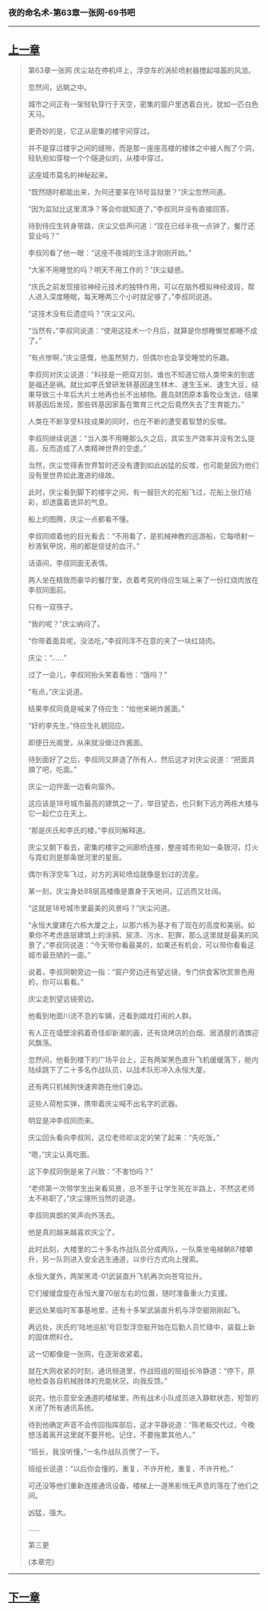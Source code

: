 ### 夜的命名术-第63章一张网-69书吧

--------
[上一章](./ca027e71857a1344267991239a69fb1e.md)
--------


>
>
>
>第63章一张网
>庆尘站在停机坪上，浮空车的涡轮喷射器搅起喧嚣的风浪。
>
>忽然间，远眺之中。
>
>城市之间正有一架轻轨穿行于天空，密集的窗户里透着白光，犹如一匹白色天马。
>
>更奇妙的是，它正从密集的楼宇间穿过。
>
>并不是穿过楼宇之间的缝隙，而是那一座座高楼的楼体之中被人掏了个洞，轻轨宛如穿梭一个个隧道似的，从楼中穿过。
>
>这座城市莫名的神秘起来。
>
>“既然随时都能出来，为何还要呆在18号监狱里？”庆尘忽然问道。
>
>“因为监狱比这里清净？等会你就知道了，”李叔同并没有直接回答。
>
>待到侍应生转身带路，庆尘又低声问道：“现在已经半夜一点钟了，餐厅还营业吗？”
>
>李叔同看了他一眼：“这座不夜城的生活才刚刚开始。”
>
>“大家不用睡觉的吗？明天不用工作的？”庆尘疑惑。
>
>“庆氏之前发现接驳神经元技术的独特作用，可以在脑外模拟神经波段，帮人进入深度睡眠，每天睡两三个小时就足够了，”李叔同说道。
>
>“这技术没有后遗症吗？”庆尘又问。
>
>“当然有，”李叔同说道：“使用这技术一个月后，就算是你想睡懒觉都睡不成了。”
>
>“有点惨啊，”庆尘感慨，他虽然努力，但偶尔也会享受睡觉的乐趣。
>
>李叔同对庆尘说道：“科技是一把双刃剑，谁也不知道它给人类带来的到底是福还是祸。就比如李氏曾研发转基因速生林木、速生玉米、速生大豆，结果导致三十年后大片土地再也长不出植物。鹿岛财团原本畜牧业发达，结果转基因后发现，那些转基因家畜在繁育三代之后竟然失去了生育能力。”
>
>人类在不断享受科技成果的同时，也在不断的遭受着智慧的反噬。
>
>李叔同继续说道：“当人类不用睡那么久之后，其实生产效率并没有怎么提高，反而造成了人类精神世界的空虚。”
>
>当然，庆尘觉得表世界暂时还没有遭到如此凶猛的反噬，也可能是因为他们没有里世界如此激进的缘故。
>
>此时，庆尘看到脚下的楼宇之间，有一艘巨大的花船飞过，花船上张灯结彩，却透露着诡异的气息。
>
>船上的图腾，庆尘一点都看不懂。
>
>李叔同顺着他的目光看去：“不用看了，是机械神教的巡游船，它每喷射一秒液氧甲烷，用的都是信徒的血汗。”
>
>话语间，李叔同面无表情。
>
>两人坐在精致而豪华的餐厅里，衣着考究的侍应生端上来了一份红烧肉放在李叔同面前。
>
>只有一双筷子。
>
>“我的呢？”庆尘纳闷了。
>
>“你带着面具呢，没法吃，”李叔同浑不在意的夹了一块红烧肉。
>
>庆尘：“……”
>
>过了一会儿，李叔同抬头笑着看他：“饿吗？”
>
>“有点，”庆尘说道。
>
>结果李叔同竟是喊来了侍应生：“给他来碗炸酱面。”
>
>“好的李先生，”侍应生礼貌回应。
>
>即便日光阁里，从来就没做过炸酱面。
>
>待到面好了之后，李叔同又屏退了所有人，然后这才对庆尘说道：“把面具摘了吧，吃面。”
>
>庆尘一边拌面一边看向窗外。
>
>这应该是18号城市最高的建筑之一了，举目望去，也只剩下远方两栋大楼与它一起伫立在天上。
>
>“那是庆氏和李氏的楼，”李叔同解释道。
>
>庆尘又朝下看去，密集的楼宇之间廊桥连接，整座城市宛如一条银河，灯火与霓虹则是那条银河里的星辰。
>
>偶尔有浮空车飞过，对方的涡轮喷焰就像是划过的流星。
>
>某一刻，庆尘身处88层高楼像是置身于天地间，辽远而又壮阔。
>
>“这就是18号城市里最美的风景吗？”庆尘问道。
>
>“永恒大厦建在六栋大厦之上，以那六栋为基才有了现在的高度和美丽。如果你不考虑底层建筑上的涂鸦、尿渍、污水、犯罪，那么这里就是最美的风景了，”李叔同说道：“今天带你看最美的，如果还有机会，可以带你看看这城市最丑陋的一面。”
>
>说着，李叔同朝旁边一指：“窗户旁边还有望远镜，专门供食客欣赏景色用的，你可以看看。”
>
>庆尘走到望远镜旁边。
>
>他看到地面川流不息的车辆，还看到嬉戏打闹的人群。
>
>有人正在墙壁涂鸦着奇怪却新潮的画，还有烧烤店的白烟、居酒屋的酒旗迎风飘荡。
>
>忽然间，他看到楼下的广场平台上，正有两架黑色直升飞机缓缓落下，舱内陆续跳下了二十多名作战队员，以战术队形冲入永恒大厦。
>
>还有两只机械狗快速奔跑在他们身边。
>
>这些人荷枪实弹，携带着庆尘喊不出名字的武器。
>
>明显是冲李叔同而来。
>
>庆尘回头看向李叔同，这位老师却淡定的笑了起来：“先吃饭。”
>
>“嗯，”庆尘认真吃面。
>
>这下李叔同倒是来了兴致：“不害怕吗？”
>
>“老师第一次带学生出来看风景，总不至于让学生死在半路上，不然这老师太不称职了，”庆尘理所当然的说道。
>
>李叔同爽朗的笑声向外荡去。
>
>他是真的越来越喜欢庆尘了。
>
>此时此刻，大楼里的二十多名作战队员分成两队，一队乘坐电梯朝87楼攀升，另一队则进入安全逃生通道，以步行方式向上搜索。
>
>永恒大厦外，两架黑鸢-01武装直升飞机再次向苍穹拉升。
>
>它们缓缓盘旋在永恒大厦70层左右的位置，随时准备重火力支援。
>
>更远处某临时军事基地里，还有十多架武装直升机与浮空艇刚刚起飞。
>
>再远处，庆氏的‘陆地巡航’号巨型浮空艇开始在后勤人员忙碌中，装载上新的固体燃料仓。
>
>这一切都像是一张网，在逐渐收紧着。
>
>就在大网收紧的时刻，通讯频道里，作战班组的班组长冷静道：“停下，原地检查各自机械肢体的充能状况，向我反馈。”
>
>说完，他示意安全通道的楼梯里，所有战术小队成员进入静默状态，短暂的关闭了所有通讯系统。
>
>待到他确定声音不会传回指挥部后，这才平静说道：“陈老板交代过，今晚想活着离开这里就不要开枪。记住，不要拖累其他人。”
>
>“班长，我没听懂，”一名作战队员愣了一下。
>
>班组长说道：“以后你会懂的，重复，不许开枪，重复，不许开枪。”
>
>可还没等他们重新连接通讯设备，楼梯上一道黑影悄无声息的落在了他们之间。
>
>凶猛，强大。
>
>……
>
>第三更
>
>(本章完)
>
>

--------
[下一章](./b6f3e463d4698c189321b2a28757ecdd.md)
--------

